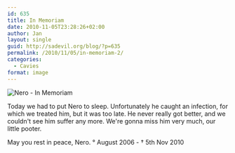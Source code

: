 ```yaml
---
id: 635
title: In Memoriam
date: 2010-11-05T23:28:26+02:00
author: Jan
layout: single
guid: http://sadevil.org/blog/?p=635
permalink: /2010/11/05/in-memoriam-2/
categories:
  - Cavies
format: image
---
```

![Nero - In Memoriam](/assets/images/2010/11/Nero_Memories_1000-me.jpg "Nero - In Memoriam")

Today we had to put Nero to sleep. Unfortunately he caught an infection, for which we treated him, but it was too late. He never really got better, and we couldn't see him suffer any more. We're gonna miss him very much, our little pooter.

May you rest in peace, Nero. &deg; August 2006 - &#8224; 5th Nov 2010